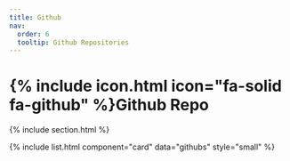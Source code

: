 ```yaml
---
title: Github
nav:
  order: 6
  tooltip: Github Repositories
---
```


# {% include icon.html icon="fa-solid fa-github" %}Github Repo

{% include section.html %}

{% include list.html component="card" data="githubs" style="small" %}
